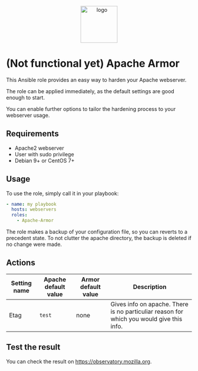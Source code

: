 <p align="center">
<img width="100px" src="https://image.flaticon.com/icons/svg/1000/1000913.svg" alt="logo">
</p>

# (Not functional yet) Apache Armor
This Ansible role provides an easy way to harden your Apache webserver.

The role can be applied immediately, as the default settings are good enough to start.

You can enable further options to tailor the hardening process to your webserver usage.

## Requirements
- Apache2 webserver
- User with sudo privilege
- Debian 9+ or CentOS 7+

## Usage
To use the role, simply call it in your playbook:
```yaml
- name: my playbook
  hosts: webservers
  roles:
    - Apache-Armor
```
The role makes a backup of your configuration file, so you can reverts to a precedent state. To not clutter the apache directory, the backup is deleted if no change were made.

## Actions

Setting name | Apache default value | Armor default value | Description
-------------|----------------------|---------------------|------------
Etag | `test` | none | Gives info on apache. There is no particuliar reason for which you would give this info.

## Test the result
You can check the result on https://observatory.mozilla.org.
